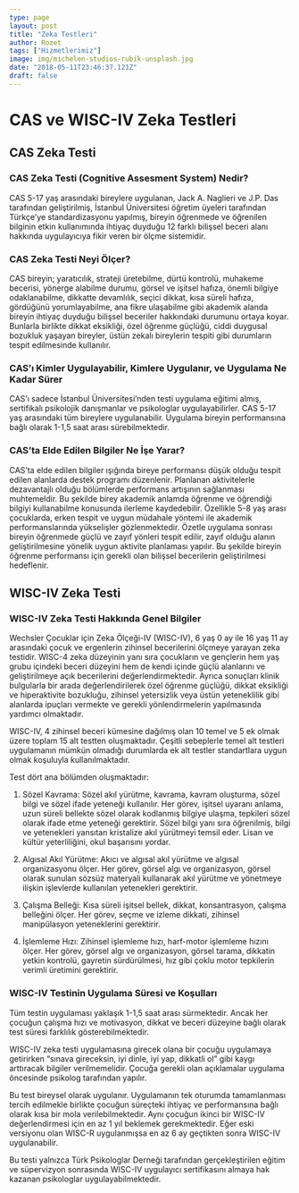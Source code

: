 ```yaml
---
type: page
layout: post
title: "Zeka Testleri"
author: Rozet
tags: ["Hizmetlerimiz"]
image: img/michelen-studios-rubik-unsplash.jpg
date: "2018-05-11T23:46:37.121Z"
draft: false
---
```


# CAS ve WISC-IV Zeka Testleri

## CAS Zeka Testi

### CAS Zeka Testi (Cognitive Assesment System) Nedir?

CAS 5-17 yaş arasındaki bireylere uygulanan, Jack A. Naglieri ve J.P. Das tarafından geliştirilmiş, İstanbul Üniversitesi öğretim üyeleri tarafından Türkçe’ye standardizasyonu yapılmış, bireyin öğrenmede ve öğrenilen bilginin etkin kullanımında ihtiyaç duyduğu 12 farklı bilişsel beceri alanı hakkında uygulayıcıya fikir veren bir ölçme sistemidir.


### CAS Zeka Testi Neyi Ölçer?

CAS bireyin; yaratıcılık, strateji üretebilme, dürtü kontrolü, muhakeme becerisi, yönerge alabilme durumu, görsel ve işitsel hafıza, önemli bilgiye odaklanabilme, dikkatte devamlılık, seçici dikkat, kısa süreli hafıza, gördüğünü yorumlayabilme, ana fikre ulaşabilme gibi akademik alanda bireyin ihtiyaç duyduğu bilişsel beceriler hakkındaki durumunu ortaya koyar. Bunlarla birlikte  dikkat eksikliği, özel öğrenme güçlüğü, ciddi duygusal bozukluk yaşayan bireyler, üstün zekalı bireylerin tespiti gibi durumların tespit edilmesinde kullanılır.


### CAS’ı Kimler Uygulayabilir, Kimlere Uygulanır, ve Uygulama Ne Kadar Sürer

CAS’ı sadece İstanbul Üniversitesi’nden testi uygulama eğitimi almış, sertifikalı psikolojik danışmanlar ve psikologlar uygulayabilirler.
CAS 5-17 yaş arasındaki tüm bireylere uygulanabilir. 
Uygulama bireyin performansına bağlı olarak 1-1,5 saat arası sürebilmektedir.


### CAS’ta Elde Edilen Bilgiler Ne İşe Yarar?

CAS’ta elde edilen bilgiler ışığında bireye performansı düşük olduğu tespit edilen alanlarda destek programı düzenlenir. Planlanan aktivitelerle dezavantajlı olduğu bölümlerde performans artışının sağlanması muhtemeldir. Bu şekilde birey akademik anlamda öğrenme ve öğrendiği bilgiyi kullanabilme konusunda ilerleme kaydedebilir. Özellikle 5-8 yaş arası çocuklarda, erken tespit ve uygun müdahale yöntemi ile akademik performanslarında yükselişler gözlenmektedir. Özetle uygulama sonrası bireyin öğrenmede güçlü ve zayıf yönleri tespit edilir, zayıf olduğu alanın geliştirilmesine yönelik uygun aktivite planlaması yapılır. Bu şekilde bireyin öğrenme performansı için gerekli olan bilişsel becerilerin geliştirilmesi hedeflenir.


## WISC-IV Zeka Testi 

### WISC-IV Zeka Testi Hakkında Genel Bilgiler

Wechsler Çocuklar için Zeka Ölçeği-IV (WISC-IV), 6 yaş 0 ay ile 16 yaş 11 ay arasındaki çocuk ve ergenlerin zihinsel becerilerini ölçmeye yarayan zeka testidir. WISC-4 zeka düzeyinin yanı sıra çocukların ve gençlerin hem yaş grubu içindeki beceri düzeyini hem de kendi içinde güçlü alanlarını ve geliştirilmeye açık becerilerini değerlendirmektedir. Ayrıca sonuçları klinik bulgularla bir arada değerlendirilerek özel öğrenme güçlüğü, dikkat eksikliği ve hiperaktivite bozukluğu, zihinsel yetersizlik veya üstün yeteneklilik gibi alanlarda ipuçları vermekte ve gerekli yönlendirmelerin yapılmasında yardımcı olmaktadır.

WISC-IV, 4 zihinsel beceri kümesine dağılmış olan 10 temel ve 5 ek olmak üzere toplam 15 alt testten oluşmaktadır. Çeşitli sebeplerle temel alt testleri uygulamanın mümkün olmadığı durumlarda ek alt testler standartlara uygun olmak koşuluyla kullanılmaktadır. 

Test dört ana bölümden oluşmaktadır:

1. Sözel Kavrama: Sözel akıl yürütme, kavrama, kavram oluşturma, sözel bilgi ve sözel ifade yeteneği kullanılır. Her görev, işitsel uyaranı anlama, uzun süreli bellekte sözel olarak kodlanmış bilgiye ulaşma, tepkileri sözel olarak ifade etme yeteneği gerektirir. Sözel bilgi yanı sıra öğrenilmiş, bilgi ve yetenekleri yansıtan kristalize akıl yürütmeyi temsil eder. Lisan ve kültür yeterliliğini, okul başarısını yordar.

2. Algısal Akıl Yürütme:  Akıcı ve algısal akıl yürütme ve algısal organizasyonu ölçer. Her görev, görsel algı ve organizasyon, görsel olarak sunulan sözsüz materyali kullanarak akıl yürütme ve yönetmeye ilişkin işlevlerde kullanılan yetenekleri gerektirir. 

3. Çalışma Belleği: Kısa süreli işitsel bellek, dikkat, konsantrasyon, çalışma belleğini ölçer. Her görev, seçme ve izleme dikkati, zihinsel manipülasyon yeteneklerini gerektirir.

4. İşlemleme Hızı: Zihinsel işlemleme hızı, harf-motor işlemleme hızını ölçer. Her görev, görsel algı ve organizasyon, görsel tarama, dikkatin yetkin kontrolü, gayretin sürdürülmesi, hız gibi çoklu motor tepkilerin verimli üretimini gerektirir.


### WISC-IV Testinin Uygulama Süresi ve Koşulları

Tüm testin uygulaması yaklaşık 1-1,5 saat arası sürmektedir. Ancak her çocuğun çalışma hızı ve motivasyon, dikkat ve beceri  düzeyine bağlı olarak test süresi farklılık gösterebilmektedir.

WISC-IV zeka testi uygulamasına girecek olana bir çocuğu uygulamaya getirirken “sınava gireceksin, iyi dinle, iyi yap, dikkatli ol” gibi kaygı arttıracak bilgiler verilmemelidir. Çocuğa gerekli olan açıklamalar uygulama öncesinde psikolog tarafından yapılır.

Bu test bireysel olarak uygulanır.  Uygulamanın tek oturumda tamamlanması tercih edilmekle birlikte çocuğun süreçteki ihtiyaç ve performansına bağlı olarak kısa bir mola verilebilmektedir. Aynı çocuğun ikinci bir WISC-IV değerlendirmesi için en az 1 yıl beklemek gerekmektedir. Eğer eski versiyonu olan WISC-R uygulanmışsa en az 6 ay geçtikten sonra WISC-IV uygulanabilir.
 
Bu testi yalnızca Türk Psikologlar Derneği tarafından gerçekleştirilen eğitim ve süpervizyon sonrasında WISC-IV uygulayıcı sertifikasını almaya hak kazanan psikologlar uygulayabilmektedir.